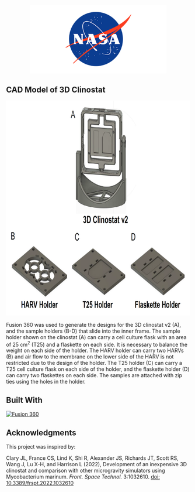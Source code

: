<!-- PROJECT LOGO -->
<br />
<div align="center">
  <a href="https://public.ksc.nasa.gov/partnerships/capabilities-and-testing/testing-and-labs/microgravity-simulation-support-facility/">
    <img src="../Images/logo.png" alt="Logo" width="375" height="187.5">
  </a>
</div>

## CAD Model of 3D Clinostat

<div align="center">
  <img src="../Images/CAD_Model.png" alt="CAD Model A" width="810.5" height="586.5">
</div>

Fusion 360 was used to generate the designs for the 3D clinostat v2 (A), and the sample holders (B-D) that
slide into the inner frame. The sample holder shown on the clinostat (A) can carry a cell culture flask with an
area of 25 cm<sup>2</sup> (T25) and a flaskette on each side. It is necessary to balance the weight on each side of the
holder. The HARV holder can carry two HARVs (B) and air flow to the membrane on the lower side of the
HARV is not restricted due to the design of the holder. The T25 holder (C) can carry a T25 cell culture flask
on each side of the holder, and the flaskette holder (D) can carry two flaskettes on each side. The samples
are attached with zip ties using the holes in the holder.

## Built With

[![Fusion 360][fusion360-logo]](https://www.autodesk.com/products/fusion-360/overview)

[fusion360-logo]: https://img.shields.io/badge/Fusion%20360-0071C5?style=for-the-badge&logo=autodesk&logoColor=white

## Acknowledgments

This project was inspired by:

Clary JL, France CS, Lind K, Shi R, Alexander JS, Richards JT, Scott RS, Wang J, Lu X-H, and Harrison L (2022), Development of an inexpensive 3D clinostat and comparison with other microgravity simulators using Mycobacterium marinum. *Front. Space Technol.* 3:1032610. [doi: 10.3389/frspt.2022.1032610](https://doi.org/10.3389/frspt.2022.1032610)
